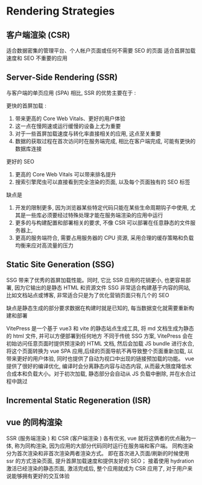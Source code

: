 # Rendering Strategies

## 客户端渲染 (CSR)

适合数据密集的管理平台、个人帐户页面或任何不需要 SEO 的页面
适合首屏加载速度和 SEO 不重要的应用

## Server-Side Rendering (SSR)

与客户端的单页应用 (SPA) 相比, SSR 的优势主要在于 :

更快的首屏加载 :

1. 带来更高的 Core Web Vitals、更好的用户体验
2. 这一点在慢网速或运行缓慢的设备上尤为重要
3. 对于一些首屏加载速度与转化率直接相关的应用, 这点至关重要
4. 数据的获取过程在首次访问时在服务端完成, 相比在客户端完成, 可能有更快的数据库连接

更好的 SEO

1. 更高的 Core Web Vitals 可以带来排名提升
2. 搜索引擎爬虫可以直接看到完全渲染的页面, 以及每个页面独有的 SEO 标签

缺点是

1. 开发的限制更多, 因为浏览器某些特定代码只能在某些生命周期钩子中使用, 尤其是一些库必须要经过特殊处理才能在服务端渲染的应用中运行
2. 更多的与构建配置和部署相关的要求, 不像 CSR 可以部署在任意静态的文件服务器上,
3. 更高的服务端符合, 需要占用服务器的 CPU 资源, 采用合理的缓存策略和负载均衡来应对高流量的压力

## Static Site Generation (SSG)

SSG 带来了优秀的首屏加载性能。同时, 它比 SSR 应用的花销更小, 也更容易部署, 因为它输出的是静态 HTML 和资源文件
SSG 非常适合构建基于内容的网站, 比如文档站点或博客, 非常适合只是为了优化营销页面只有几个的 SEO

缺点是静态生成的部分要求数据在构建时就是已知的, 每当数据变化就需要重新构建和部署

VitePress 是一个基于 vue3 和 vite 的静态站点生成工具, 将 md 文档生成为静态的 html 文件, 并可以方便部署到任何地方
不同于传统 SSG 方案, VitePress 会在初始访问任意页面时提供预渲染的 HTML 文档, 然后会加载 JS bundle 进行水合, 将这个页面转换为 vue SPA 应用,后续的页面导航不再导致整个页面重新加载, 以带来更好的用户体验, 同时也提供了自动为视口中出现的链接预加载的功能。
vue 提供了很好的编译优化, 编译时会分离静态内容与动态内容, 从而最大限度降低水合成本和负载大小。对于初次加载, 静态部分会自动从 JS 负载中删除, 并在水合过程中跳过

## Incremental Static Regeneration (ISR)

## vue 的同构渲染

SSR (服务端渲染 ) 和 CSR (客户端渲染 ) 各有优劣, vue 就将这俩者的优点融为一体, 称为同构渲染, 因为应用的大部分代码同时运行在服务端和客户端。
同构渲染分为首次渲染和非首次渲染两者渲染方式。
即在首次进入页面/刷新的时候使用 ssr 的方式渲染页面, 提升首屏加载速度和提供友好的 SEO；
接着使用 hydration 激活已经渲染的静态页面, 激活完成后, 整个应用就成为 CSR 应用了, 对于用户来说能够拥有更好的交互体验
